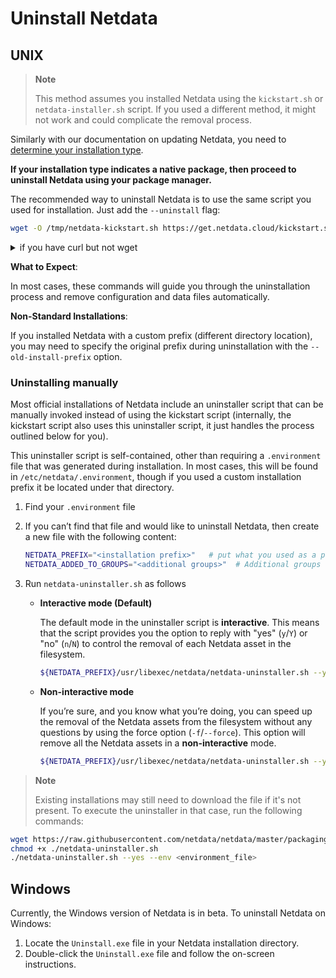 # Uninstall Netdata

## UNIX

> **Note**
>
> This method assumes you installed Netdata using the `kickstart.sh` or `netdata-installer.sh` script.
> If you used a different method, it might not work and could complicate the removal process.

Similarly with our documentation on updating Netdata, you need to [determine your installation type](/packaging/installer/UPDATE.md).

**If your installation type indicates a native package, then proceed to uninstall Netdata using your package manager.**

The recommended way to uninstall Netdata is to use the same script you used for installation. Just add the `--uninstall` flag:

```bash
wget -O /tmp/netdata-kickstart.sh https://get.netdata.cloud/kickstart.sh && sh /tmp/netdata-kickstart.sh --uninstall
```

<details>
<summary>if you have curl but not wget</summary>

```sh
curl https://get.netdata.cloud/kickstart.sh > /tmp/netdata-kickstart.sh && sh /tmp/netdata-kickstart.sh --uninstall
```

</details>


**What to Expect**:

In most cases, these commands will guide you through the uninstallation process and remove configuration and data files automatically.

**Non-Standard Installations**:

If you installed Netdata with a custom prefix (different directory location), you may need to specify the original prefix during uninstallation with the `--old-install-prefix` option.

### Uninstalling manually

Most official installations of Netdata include an uninstaller script that can be manually invoked instead of using the kickstart script (internally, the kickstart script also uses this uninstaller script, it just handles the process outlined below for you).

This uninstaller script is self-contained, other than requiring a `.environment` file that was generated during installation. In most cases, this will be found in `/etc/netdata/.environment`, though if you used a custom installation prefix it be located under that directory.

1. Find your `.environment` file
2. If you can’t find that file and would like to uninstall Netdata, then create a new file with the following content:

    ```sh
    NETDATA_PREFIX="<installation prefix>"   # put what you used as a parameter to shell installed `--install-prefix` flag. Otherwise it should be empty
    NETDATA_ADDED_TO_GROUPS="<additional groups>"  # Additional groups for a user running the Netdata process
    ```

3. Run `netdata-uninstaller.sh` as follows

    - **Interactive mode (Default)**

      The default mode in the uninstaller script is **interactive**. This means that the script provides you the option to reply with "yes" (`y`/`Y`) or "no" (`n`/`N`) to control the removal of each Netdata asset in the filesystem.

         ```sh
         ${NETDATA_PREFIX}/usr/libexec/netdata/netdata-uninstaller.sh --yes --env <environment_file>
         ```

    - **Non-interactive mode**

      If you’re sure, and you know what you’re doing, you can speed up the removal of the Netdata assets from the filesystem without any questions by using the force option (`-f`/`--force`). This option will remove all the
      Netdata assets in a **non-interactive** mode.

         ```sh
         ${NETDATA_PREFIX}/usr/libexec/netdata/netdata-uninstaller.sh --yes --force --env <environment_file>
         ```

> **Note**
>
> Existing installations may still need to download the file if it's not present. To execute the uninstaller in that case, run the following commands:

```sh
wget https://raw.githubusercontent.com/netdata/netdata/master/packaging/installer/netdata-uninstaller.sh
chmod +x ./netdata-uninstaller.sh
./netdata-uninstaller.sh --yes --env <environment_file>
```

## Windows

Currently, the Windows version of Netdata is in beta. To uninstall Netdata on Windows:

1. Locate the `Uninstall.exe` file in your Netdata installation directory.
2. Double-click the `Uninstall.exe` file and follow the on-screen instructions.
